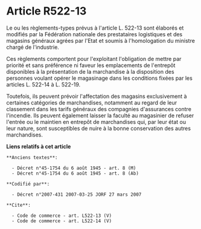 # Article R522-13

Le ou les règlements-types prévus à l'article L. 522-13 sont élaborés et modifiés par la Fédération nationale des
prestataires logistiques et des magasins généraux agrées par l'Etat et soumis à l'homologation du ministre chargé de
l'industrie. 

Ces règlements comportent pour l'exploitant l'obligation de mettre par priorité et sans préférence ni faveur les emplacements
de l'entrepôt disponibles à la présentation de la marchandise à la disposition des personnes voulant opérer le magasinage
dans les conditions fixées par les articles L. 522-14 à L. 522-19. 

Toutefois, ils peuvent prévoir l'affectation des magasins exclusivement à certaines catégories de marchandises, notamment au
regard de leur classement dans les tarifs généraux des compagnies d'assurances contre l'incendie. Ils peuvent également
laisser la faculté au magasinier de refuser l'entrée ou le maintien en entrepôt de marchandises qui, par leur état ou leur
nature, sont susceptibles de nuire à la bonne conservation des autres marchandises.

**Liens relatifs à cet article**

	**Anciens textes**:

	  - Décret n°45-1754 du 6 août 1945 - art. 8 (M)
	  - Décret n°45-1754 du 6 août 1945 - art. 8 (Ab)

	**Codifié par**:

	  - Décret n°2007-431 2007-03-25 JORF 27 mars 2007

	**Cite**:

	  - Code de commerce - art. L522-13 (V)
	  - Code de commerce - art. L522-14 (V)
